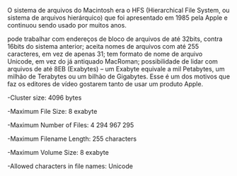 O sistema de arquivos do Macintosh era o HFS (Hierarchical File System, ou sistema de arquivos hierárquico) que foi apresentado em 1985 
pela Apple e continuou sendo usado por muitos anos.

 pode trabalhar com endereços de bloco de arquivos de até 32bits, contra 16bits do sistema anterior; aceita nomes de arquivos com até 255 caracteres, em vez de apenas 31; tem formato de nome de arquivo Unicode, em vez do já antiquado MacRoman; possibilidade de lidar com arquivos de até 8EB (Exabytes) – um Exabyte equivale a mil Petabytes, um milhão de Terabytes ou um bilhão de Gigabytes. Esse é um dos motivos que faz os editores de vídeo gostarem tanto de usar um produto Apple.

-Cluster size: 4096 bytes

-Maximum File Size:	8 exabyte

-Maximum Number of Files:	4 294 967 295

-Maximum Filename Length:	255 characters

-Maximum Volume Size:	8 exabyte

-Allowed characters in file names:	Unicode
